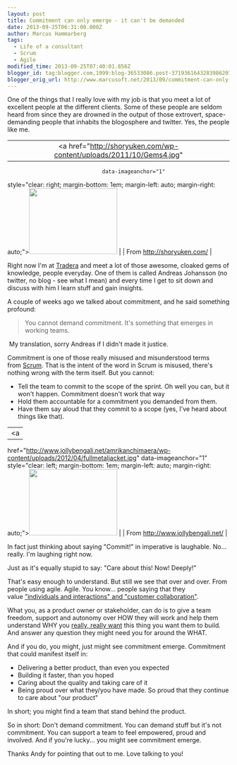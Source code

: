 ```yaml
---
layout: post
title: Commitment can only emerge - it can't be demanded
date: 2013-09-25T06:31:00.000Z
author: Marcus Hammarberg
tags:
  - Life of a consultant
  - Scrum
  - Agile
modified_time: 2013-09-25T07:40:01.856Z
blogger_id: tag:blogger.com,1999:blog-36533086.post-3719361643283986207
blogger_orig_url: http://www.marcusoft.net/2013/09/commitment-can-only-emerge-it-can-be.html
---
```





One of the things that I really love with my job is that you meet a lot
of excellent people at the different clients. Some of these people are
seldom heard from since they are drowned in the output of those
extrovert, space-demanding people that inhabits the blogosphere and
twitter. Yes, the people like me.

|                                                                                       |
|:-------------------------------------------------------------------------------------:|
|          <a href="http://shoryuken.com/wp-content/uploads/2011/10/Gems4.jpg"
                                  data-imageanchor="1"
  style="clear: right; margin-bottom: 1em; margin-left: auto; margin-right: auto;"><img
             src="http://shoryuken.com/wp-content/uploads/2011/10/Gems4.jpg"
                    data-border="0" width="200" height="149" /></a>                     |
|                              From http://shoryuken.com/                               |

Right now I'm at
<a href="http://www.tradera.com/" target="_blank">Tradera</a> and meet a
lot of those awesome, cloaked gems of knowledge, people
everyday. One of them is called Andreas Johansson (no twitter, no blog -
see what I mean) and every time I get to sit down and discuss with him I
learn stuff and gain insights.

A couple of weeks ago we talked about commitment, and he said something
profound:

> You cannot demand commitment. It's something that emerges in working
> teams.

 My translation, sorry Andreas if I didn't made it justice.

Commitment is one of those really misused and misunderstood terms
from <a href="http://en.wikipedia.org/wiki/Scrum_(software_development)"
target="_blank">Scrum</a>. That is the intent of the word in Scrum is
misused, there's nothing wrong with the term itself. But you cannot:

- Tell the team to commit to the scope of the sprint. Oh well you can,
    but it won't happen. Commitment doesn't work that way
- Hold them accountable for a commitment you demanded from them.
- Have them say aloud that they commit to a scope (yes, I've heard
    about things like that).



|                                                                                                   |
|:-------------------------------------------------------------------------------------------------:|
|                                                 <a
  href="http://www.jollybengali.net/amrikanchimaera/wp-content/uploads/2012/04/fullmetaljacket.jpg"
                                        data-imageanchor="1"
        style="clear: left; margin-bottom: 1em; margin-left: auto; margin-right: auto;"><img
  src="http://www.jollybengali.net/amrikanchimaera/wp-content/uploads/2012/04/fullmetaljacket.jpg"
                          data-border="0" width="200" height="150" /></a>                           |
|                                 From <http://www.jollybengali.net/>                                 |

In fact just thinking about saying "Commit!" in imperative is laughable.
No... really. I'm laughing right now.

Just as it's equally stupid to say: "Care about this! Now! Deeply!"

That's easy enough to understand. But still we see that over and over.
From people using agile. Agile. You know... people saying that they
value <a href="http://agilemanifesto.org/" target="_blank">"individuals and
interactions" and "customer collaboration"</a>.

What you, as a product owner or stakeholder, can do is to give a team
freedom, support and autonomy over HOW they will work and help them
understand WHY you
<a href="http://youtu.be/gJLIiF15wjQ?t=49s" target="_blank">really,
really want</a> this thing you want them to build. And answer any
question they might need you for around the WHAT.







And if you do, you might, just might see commitment emerge. Commitment
that could manifest itself in:




- Delivering a better product, than even you expected
- Building it faster, than you hoped
- Caring about the quality and taking care of it
- Being proud over what they/you have made. So proud that they
    continue to care about "our product"



In short; you might find a team that stand behind the product.







So in short: Don't demand commitment. You can demand stuff but it's not
commitment. You can support a team to feel empowered, proud and
involved. And if you're lucky... you might see commitment emerge.  








Thanks Andy for pointing that out to me. Love talking to you!


